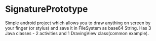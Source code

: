 # SignaturePrototype
Simple android project which allows you to draw anything on screen by your finger (or stylus) and save it in FileSystem as base64 String.
Has 3 Java classes - 2 activities and 1 DravingView class(common example).
